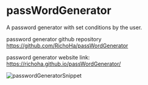 # passWordGenerator
A password generator with set conditions by the user.

password generator github repository 
https://github.com/RichoHa/passWordGenerator

password generator website link:
https://richoha.github.io/passWordGenerator/

![passwordGeneratorSnippet](https://user-images.githubusercontent.com/76611103/111954242-c1b5d400-8b22-11eb-96ca-78871eb8cf94.PNG)

